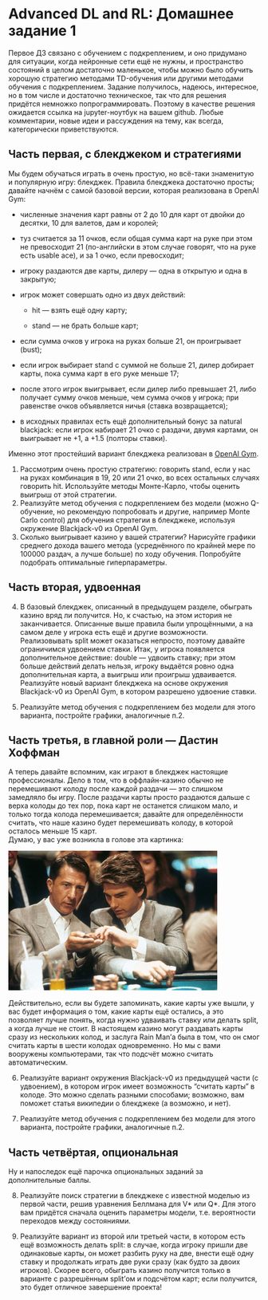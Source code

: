 # Advanced DL and RL: Домашнее задание 1

Первое ДЗ связано с обучением с подкреплением, и оно придумано для ситуации, когда нейронные сети ещё не нужны, и пространство состояний в целом достаточно маленькое, чтобы можно было обучить хорошую стратегию методами TD-обучения или другими методами обучения с подкреплением. Задание получилось, надеюсь, интересное, но в том числе и достаточно техническое, так что для решения придётся немножко попрограммировать. Поэтому в качестве решения ожидается ссылка на jupyter-ноутбук на вашем github. Любые комментарии, новые идеи и рассуждения на тему, как всегда, категорически приветствуются.

## Часть первая, с блекджеком и стратегиями

Мы будем обучаться играть в очень простую, но всё-таки знаменитую и популярную игру: блекджек. Правила блекджека достаточно просты; давайте начнём с самой базовой версии, которая реализована в OpenAI Gym:

- численные значения карт равны от 2 до 10 для карт от двойки до десятки, 10 для валетов, дам и королей;

- туз считается за 11 очков, если общая сумма карт на руке при этом не превосходит 21 (по-английски в этом случае говорят, что на руке есть usable ace), и за 1 очко, если превосходит;
- игроку раздаются две карты, дилеру — одна в открытую и одна в закрытую;
- игрок может совершать одно из двух действий:

    * hit  — взять ещё одну карту;  

    * stand — не брать больше карт;  

- если сумма очков у игрока на руках больше 21, он проигрывает (bust);
- если игрок выбирает stand с суммой не больше 21, дилер добирает карты, пока сумма карт в его руке меньше 17;
- после этого игрок выигрывает, если дилер либо превышает 21, либо получает сумму очков меньше, чем сумма очков у игрока; при равенстве очков объявляется ничья (ставка возвращается);
- в исходных правилах есть ещё дополнительный бонус за natural blackjack: если игрок набирает 21 очко с раздачи, двумя картами, он выигрывает не +1, а +1.5 (полторы ставки).

Именно этот простейший вариант блекджека реализован в [OpenAI Gym](https://github.com/openai/gym/blob/38a1f630dc9815a567aaf299ae5844c8f8b9a6fa/gym/envs/toy_text/blackjack.py).  

1. Рассмотрим очень простую стратегию: говорить stand, если у нас на руках комбинация в 19, 20 или 21 очко, во всех остальных случаях говорить hit. Используйте методы Монте-Карло, чтобы оценить выигрыш от этой стратегии.  
2. Реализуйте метод обучения с подкреплением без модели (можно Q-обучение, но рекомендую попробовать и другие, например Monte Carlo control) для обучения стратегии в блекджеке, используя окружение Blackjack-v0 из OpenAI Gym.  
3. Сколько выигрывает казино у вашей стратегии? Нарисуйте графики среднего дохода вашего метода (усреднённого по крайней мере по 100000 раздач, а лучше больше) по ходу обучения. Попробуйте подобрать оптимальные гиперпараметры.

## Часть вторая, удвоенная

4. В базовый блекджек, описанный в предыдущем разделе, обыграть казино вряд ли получится. Но, к счастью, на этом история не заканчивается. Описанные выше правила были упрощёнными, а на самом деле у игрока есть ещё и другие возможности. Реализовывать split может оказаться непросто, поэтому давайте ограничимся удвоением ставки. Итак, у игрока появляется дополнительное действие:
double — удвоить ставку; при этом больше действий делать нельзя, игроку выдаётся ровно одна дополнительная карта, а выигрыш или проигрыш удваивается.
Реализуйте новый вариант блекджека на основе окружения Blackjack-v0 из OpenAI Gym, в котором разрешено удвоение ставки.  

5. Реализуйте метод обучения с подкреплением без модели для этого варианта, постройте графики, аналогичные п.2.  

## Часть третья, в главной роли — Дастин Хоффман

А теперь давайте вспомним, как играют в блекджек настоящие профессионалы. Дело в том, что в оффлайн-казино обычно не перемешивают колоду после каждой раздачи — это слишком замедляло бы игру. После раздачи карты просто раздаются дальше с верха колоды до тех пор, пока карт не останется слишком мало, и только тогда колода перемешивается; давайте для определённости считать, что наше казино будет перемешивать колоду, в которой осталось меньше 15 карт.  
Думаю, у вас уже возникла в голове эта картинка:  

![](Dastin.png)

Действительно, если вы будете запоминать, какие карты уже вышли, у вас будет информация о том, какие карты ещё остались, а это позволяет лучше понять, когда нужно удваивать ставку или делать split, а когда лучше не стоит. В настоящем казино могут раздавать карты сразу из нескольких колод, и заслуга Rain Man’а была в том, что он смог считать карты в шести колодах одновременно. Но мы с вами вооружены компьютерами, так что подсчёт можно считать автоматическим.  

6. Реализуйте вариант окружения Blackjack-v0 из предыдущей части (с удвоением), в котором игрок имеет возможность “считать карты” в колоде. Это можно сделать разными способами; возможно, вам поможет статья википедии о блекджеке (а возможно, и нет).  

7. Реализуйте метод обучения с подкреплением без модели для этого варианта, постройте графики, аналогичные п.2.  

## Часть четвёртая, опциональная

Ну и напоследок ещё парочка опциональных заданий за дополнительные баллы.  

8. Реализуйте поиск стратегии в блекджеке с известной моделью из первой части, решив уравнения Беллмана для V* или Q*. Для этого вам придётся сначала оценить параметры модели, т.е. вероятности переходов между состояниями.  

9. Реализуйте вариант из второй или третьей части, в котором есть ещё возможность делать split: в случае, когда игроку пришли две одинаковые карты, он может разбить руку на две, внести ещё одну ставку и продолжать играть две руки сразу (как будто за двоих игроков). Скорее всего, обыграть казино получится только в варианте с разрешённым split’ом и подсчётом карт; если получится, это будет отличное завершение проекта!  
